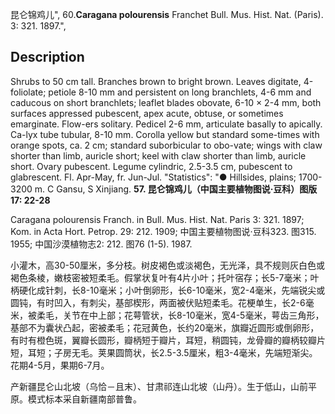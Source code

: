 昆仑锦鸡儿",
60.**Caragana polourensis** Franchet Bull. Mus. Hist. Nat. (Paris). 3: 321. 1897.",

## Description
Shrubs to 50 cm tall. Branches brown to bright brown. Leaves digitate, 4-foliolate; petiole 8-10 mm and persistent on long branchlets, 4-6 mm and caducous on short branchlets; leaflet blades obovate, 6-10 × 2-4 mm, both surfaces appressed pubescent, apex acute, obtuse, or sometimes emarginate. Flow-ers solitary. Pedicel 2-6 mm, articulate basally to apically. Ca-lyx tube tubular, 8-10 mm. Corolla yellow but standard some-times with orange spots, ca. 2 cm; standard suborbicular to obo-vate; wings with claw shorter than limb, auricle short; keel with claw shorter than limb, auricle short. Ovary pubescent. Legume cylindric, 2.5-3.5 cm, pubescent to glabrescent. Fl. Apr-May, fr. Jun-Jul.
  "Statistics": "● Hillsides, plains; 1700-3200 m. C Gansu, S Xinjiang.
**57. 昆仑锦鸡儿（中国主要植物图说·豆科）图版17: 22-28**

Caragana polourensis Franch. in Bull. Mus. Hist. Nat. Paris 3: 321. 1897; Kom. in Acta Hort. Petrop. 29: 212. 1909; 中国主要植物图说·豆科323. 图315. 1955; 中国沙漠植物志2: 212. 图76 (1-5). 1987.

小灌木，高30-50厘米，多分枝。树皮褐色或淡褐色，无光泽，具不规则灰白色或褐色条棱，嫩枝密被短柔毛。假掌状复叶有4片小叶；托叶宿存；长5-7毫米；叶柄硬化成针刺，长8-10毫米；小叶倒卵形，长6-10毫米，宽2-4毫米，先端锐尖或圆钝，有时凹入，有刺尖，基部楔形，两面被伏贴短柔毛。花梗单生，长2-6毫米，被柔毛，关节在中上部；花萼管状，长8-10毫米，宽4-5毫米，萼齿三角形，基部不为囊状凸起，密被柔毛；花冠黄色，长约20毫米，旗瓣近圆形或倒卵形，有时有橙色斑，翼瓣长圆形，瓣柄短于瓣片，耳短，稍圆钝，龙骨瓣的瓣柄较瓣片短，耳短；子房无毛。荚果圆筒状，长2.5-3.5厘米，粗3-4毫米，先端短渐尖。花期4-5月，果期6-7月。

产新疆昆仑山北坡（乌恰－且末）、甘肃祁连山北坡（山丹）。生于低山，山前平原。模式标本采自新疆南部普鲁。
